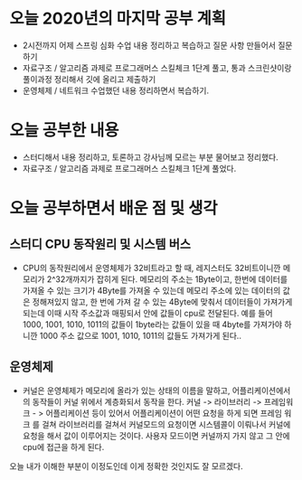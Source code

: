 # 오늘 2020년의 마지막 공부 계획
* 2시전까지 어제 스프링 심화 수업 내용 정리하고 복습하고 질문 사항 만들어서 질문하기
* 자료구조 / 알고리즘 과제로 프로그래머스 스킬체크 1단계 풀고, 통과 스크린샷이랑 풀이과정
정리해서 깃에 올리고 제출하기
* 운영체제 / 네트워크 수업했던 내용 정리하면서 복습하기.

# 오늘 공부한 내용
* 스터디해서 내용 정리하고, 토론하고 강사님께 모르는 부분 물어보고 정리했다.
* 자료구조 / 알고리즘 과제로 프로그래머스 스킬체크 1단계 풀었다.
# 오늘 공부하면서 배운 점 및 생각
## 스터디 CPU 동작원리 및 시스템 버스
* CPU의 동작원리에서 운영체제가 32비트라고 할 때, 레지스터도 32비트이니깐 메모리가 2^32개까지가 잡히게 된다.
메모리의 주소는 1Byte이고, 한번에 데이터를 가져올 수 있는 크기가 4Byte를 가져올 수 있는데
메모리 주소에 있는 데이터의 값은 정해져있지 않고, 한 번에 가져 갈 수 있는 4Byte에 맞춰서 데이터들이 가져가게
되는데 이때 시작 주소값과 매핑되서 안에 값들이 cpu로 전달된다.
예를 들어 1000, 1001, 1010, 1011의 값들이 1byte라는 값들이 있을 때 4byte를 가져가야 하니깐
1000 주소 값으로 1001, 1010, 1011의 값들도 가져가게 된다..

## 운영체제
* 커널은 운영체제가 메모리에 올라가 있는 상태의 이름을 말하고, 어플리케이션에서의 동작들이 커널 위에서 계층화되서
동작을 한다. 커널 -> 라이브러리 -> 프레임워크 - > 어플리케이션 등이 있어서 어플리케이션이 어떤 요청을 하게 되면
프레임 워크 를 걸쳐 라이브러리를 걸쳐서 커널모드의 요청이면 시스템콜이 이뤄나서 커널에 요청을 해서 값이 이루어지는 것이다.
사용자 모드이면 커널까지 가지 않고 그 안에 cpu에 접근을 하게 된다.

오늘 내가 이해한 부분이 이정도인데 이게 정확한 것인지도 잘 모르겠다.